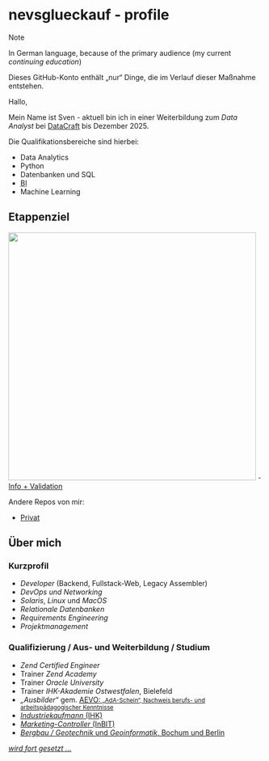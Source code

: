 
# nevsglueckauf - profile


> [!NOTE]
> In German language, because of the primary audience (my current <em>continuing education</em>)
>
> Dieses GitHub-Konto enthält „nur“ Dinge, die im Verlauf dieser Maßnahme entstehen.

Hallo,

Mein Name ist Sven - aktuell bin ich in einer Weiterbildung zum <i>Data Analyst</i> 
bei [DataCraft](https://www.data-craft.de/) bis <time date="2025-12-31">Dezember 2025</time>.


Die Qualifikationsbereiche sind hierbei:

- Data Analytics
- Python
- Datenbanken und SQL
- <abbr title="Business Analytics">BI</abbr>
- Machine Learning

## Etappenziel

<img src = "https://badges-api.ihk-kompetenz.plus/public/badges/image/dc6b1c5b-de3a-45eb-9d5d-db45829ed00c" width ="490">
- <a href="https://badges.ihk-kompetenz.plus/assertion/5a549a2d-2bb2-4e3d-b1eb-33b0a0db6ced?id=U2FsdGVkX18ppU9nlEG1YQNRFjaDopVZvvo/DpKiOLQrnMzNcHCTcCAoTaXYQHfw">Info + Validation</a>


Andere Repos von mir:
- [Privat](https://github.com/SchrodtSven)

## Über mich

### Kurzprofil

- <i>Developer</i> (Backend, Fullstack-Web, Legacy Assembler)
- <i>DevOps und</i> <i>Networking</i> 
- <i>Solaris</i>, <i>Linux</i> und <i>MacOS</i> 
- <i>Relationale Datenbanken</i>
- <i>Requirements Engineering</i>
- <i>Projektmanagement</i>

### Qualifizierung / Aus- und Weiterbildung / Studium 
- <i>Zend Certified Engineer</i> 
- Trainer <i>Zend Academy</i>
- Trainer <i>Oracle University</i> 
- Trainer <i>IHK-Akademie Ostwestfalen</i>, Bielefeld
- <i>„Ausbilder“ </i> gem. <u><abbr title="Ausbilder-Eignungsverordnung">AEVO</abbr>: 
    <small>„AdA-Schein“, Nachweis berufs- und arbeitspädagogischer Kenntnisse</small>
- <i>Industriekaufmann</i> (IHK)
- <i>Marketing-Controller</i> (InBIT)
- <i>Bergbau / Geotechnik</i> und <i>Geoinformatik</i>, Bochum und Berlin

<em>wird fort gesetzt ...</em>
